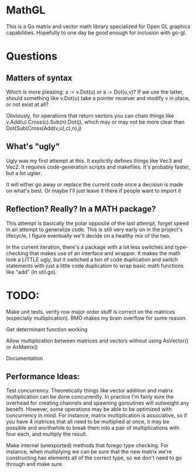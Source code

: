 MathGL
======

This is a Go matrix and vector math library specialized for Open GL graphics capabilities. Hopefully to one day be good enough for inclusion with go-gl.

# Questions

## Matters of syntax

Which is more pleasing: a := v.Dot(u) or a := Dot(u,v)? If we use the latter, should something like v.Dot(u) take a pointer receiver and modify v in place, or not exist at all?

Obviously, for operations that return vectors you can chain things like v.Add(u).Cross(c).Sub(n).Dot(j), which may or may not be more clear than Dot(Sub(Cross(Add(v,u),c),n),j)

## What's "ugly"

Ugly was my first attempt at this. It explicitly defines things like Vec3 and Vec2. It requires code-generation scripts and makefiles. It's probably faster, but a lot uglier.

It will either go away or replace the current code once a decision is made on what's best. Or maybe I'll just leave it there if people want to import it

## Reflection? Really? In a MATH package?

This attempt is basically the polar opposite of the last attempt, forget speed in an attempt to generalize code. This is still very early on in the project's lifecycle, I figure eventually we'll decide on a healthy mix of the two.

In the current iteration, there's a package with a lot less switches and type-checking that makes use of an interface and wrapper. It makes the math look a LITTLE ugly, but it switched a ton of code duplication and switch statements with just a little code duplication to wrap basic math functions like "add" (in util.go).

# TODO:

Make unit tests, verify row major order stuff is correct on the matrices (especially multiplication). RMO makes my brain overflow for some reason.

Get determinant function working

Allow multiplication between matrices and vectors without using AsVector() or AsMatrix()

Documentation

## Performance Ideas:

Test concurrency. Theoretically things like vector addition and matrix multiplication can be done concurrently. In practice I'm fairly sure the overhead for creating channels and spawning goroutines will outweight any benefit. However, some operations may be able to be optimized with concurrency in mind. For instance, matrix multiplication is associative, so if you have 4 matrices that all need to be multiplied at once, it may be possible and worthwhile to break them into a pair of multiplications with four each, and multiply the result.

Make internal (unexported) methods that forego type checking. For instance, when multiplying we can be sure that the new matrix we're constructing has elements all of the correct type, so we don't need to go through and make sure.